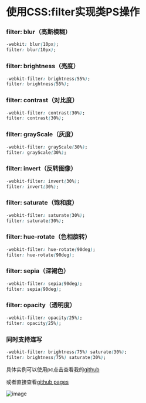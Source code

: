 # 使用CSS:filter实现类PS操作

### filter: blur（高斯模糊）

```css
-webkit: blur(10px);
filter: blur(10px);
```


### filter: brightness（亮度）

```css
-webkit-filter: brightness(55%);
filter: brightness(55%);
```

### filter: contrast（对比度）

```css
-webkit-filter: contrast(30%);
filter: contrast(30%);
```

### filter: grayScale（灰度）

```css
-webkit-filter: grayScale(30%);
filter: grayScale(30%);
```

### filter: invert（反转图像）

```css
-webkit-filter: invert(30%);
filter: invert(30%);
```

### filter: saturate（饱和度）

```css
-webkit-filter: saturate(30%);
filter: saturate(30%);
```

### filter: hue-rotate（色相旋转）

```css
-webkit-filter: hue-rotate(90deg);
filter: hue-rotate(90deg);
```

### filter: sepia（深褐色）

```css
-webkit-filter: sepia(90deg);
filter: sepia(90deg);
```

### filter: opacity（透明度）

```css
-webkit-filter: opacity(25%);
filter: opacity(25%);
```

### 同时支持连写
```css
-webkit-filter: brightness(75%) saturate(30%);
filter: brightness(75%) saturate(30%);
```

具体实例可以使用pc点击查看我的[github](https://github.com/halaproliu/react-antd-redux)

或者直接查看[github pages](https://halaproliu.github.io/react-antd-redux/#/imageProcess)


![image](https://upload-images.jianshu.io/upload_images/2377129-d3cde35f41c7c5fe?imageMogr2/auto-orient/strip%7CimageView2/2/w/1240)
